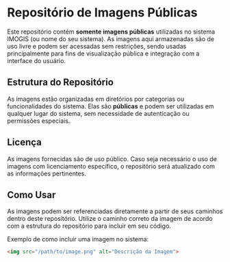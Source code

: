 # Repositório de Imagens Públicas

Este repositório contém **somente imagens públicas** utilizadas no sistema IMOGIS (ou nome do seu sistema). As imagens aqui armazenadas são de uso livre e podem ser acessadas sem restrições, sendo usadas principalmente para fins de visualização pública e integração com a interface do usuário.

## Estrutura do Repositório

As imagens estão organizadas em diretórios por categorias ou funcionalidades do sistema. Elas são **públicas** e podem ser utilizadas em qualquer lugar do sistema, sem necessidade de autenticação ou permissões especiais.

## Licença

As imagens fornecidas são de uso público. Caso seja necessário o uso de imagens com licenciamento específico, o repositório será atualizado com as informações pertinentes.

## Como Usar

As imagens podem ser referenciadas diretamente a partir de seus caminhos dentro deste repositório. Utilize o caminho correto da imagem de acordo com a estrutura do repositório para incluir em seu código.

Exemplo de como incluir uma imagem no sistema:

```html
<img src="/path/to/image.png" alt="Descrição da Imagem">
```